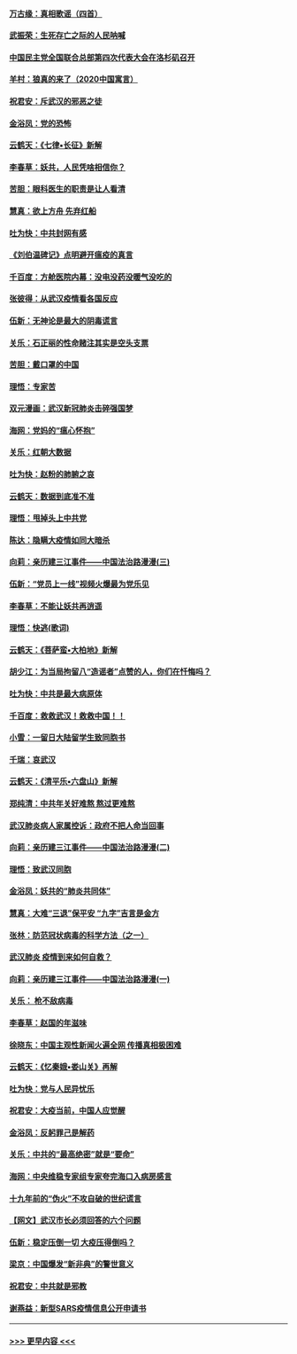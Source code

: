 #### [万古缘：真相歌谣（四首）](../pages/nsc993/n11856263.md?t=02100411) 
#### [武振荣：生死存亡之际的人民呐喊](../pages/nsc993/n11856256.md?t=02100411) 
#### [中国民主党全国联合总部第四次代表大会在洛杉矶召开](../pages/nsc993/n11856344.md?t=02100411) 
#### [羊村：狼真的来了（2020中国寓言）](../pages/nsc993/n11856229.md?t=02100411) 
#### [祝君安：斥武汉的邪恶之徒](../pages/nsc993/n11855861.md?t=02100411) 
#### [金浴凤：党的恐怖](../pages/nsc993/n11855849.md?t=02100411) 
#### [云鹤天：《七律▪长征》新解](../pages/nsc993/n11855479.md?t=02100411) 
#### [李春草：妖共，人民凭啥相信你？](../pages/nsc993/n11855196.md?t=02100411) 
#### [苦胆：眼科医生的职责是让人看清](../pages/nsc993/n11853840.md?t=02100411) 
#### [慧真：欲上方舟 先弃红船](../pages/nsc993/n11853483.md?t=02100411) 
#### [吐为快：中共封网有感](../pages/nsc993/n11852575.md?t=02100411) 
#### [《刘伯温碑记》点明避开瘟疫的真言](../pages/nsc993/n11852128.md?t=02100411) 
#### [千百度：方舱医院内幕：没电没药没暖气没吃的](../pages/nsc993/n11850211.md?t=02100411) 
#### [张彼得：从武汉疫情看各国反应](../pages/nsc993/n11850102.md?t=02100411) 
#### [伍新：无神论是最大的阴毒谎言](../pages/nsc993/n11846129.md?t=02100411) 
#### [关乐：石正丽的性命赌注其实是空头支票](../pages/nsc993/n11846109.md?t=02100411) 
#### [苦胆：戴口罩的中国](../pages/nsc993/n11845576.md?t=02100411) 
#### [理悟：专家苦](../pages/nsc993/n11845564.md?t=02100411) 
#### [双元漫画：武汉新冠肺炎击碎强国梦](../pages/nsc993/n11843320.md?t=02100411) 
#### [海网：党妈的“瘟心怀抱”](../pages/nsc993/n11840740.md?t=02100411) 
#### [关乐：红朝大数据](../pages/nsc993/n11840675.md?t=02100411) 
#### [吐为快：赵粉的肺腑之哀](../pages/nsc993/n11840618.md?t=02100411) 
#### [云鹤天：数据到底准不准](../pages/nsc993/n11840325.md?t=02100411) 
#### [理悟：甩掉头上中共党](../pages/nsc993/n11838826.md?t=02100411) 
#### [陈达：隐瞒大疫情如同大暗杀](../pages/nsc993/n11838771.md?t=02100411) 
#### [向莉：亲历建三江事件——中国法治路漫漫(三)](../pages/nsc993/n11831825.md?t=02100411) 
#### [伍新：“党员上一线”视频火爆最为党乐见](../pages/nsc993/n11838200.md?t=02100411) 
#### [李春草：不能让妖共再逍遥](../pages/nsc993/n11838102.md?t=02100411) 
#### [理悟：快逃(歌词)](../pages/nsc993/n11838083.md?t=02100411) 
#### [云鹤天：《菩萨蛮▪大柏地》新解](../pages/nsc993/n11838059.md?t=02100411) 
#### [胡少江：为当局拘留八“造谣者”点赞的人，你们在忏悔吗？](../pages/nsc993/n11836801.md?t=02100411) 
#### [吐为快：中共是最大病原体](../pages/nsc993/n11836748.md?t=02100411) 
#### [千百度：救救武汉！救救中国！！](../pages/nsc993/n11836145.md?t=02100411) 
#### [小雪：一留日大陆留学生致同胞书](../pages/nsc993/n11834624.md?t=02100411) 
#### [千瑞：哀武汉](../pages/nsc993/n11833647.md?t=02100411) 
#### [云鹤天：《清平乐▪六盘山》新解](../pages/nsc993/n11833611.md?t=02100411) 
#### [郑纯清：中共年关好难熬 熬过更难熬](../pages/nsc993/n11833489.md?t=02100411) 
#### [武汉肺炎病人家属控诉：政府不把人命当回事](../pages/nsc993/n11833205.md?t=02100411) 
#### [向莉：亲历建三江事件——中国法治路漫漫(二)](../pages/nsc993/n11829102.md?t=02100411) 
#### [理悟：致武汉同胞](../pages/nsc993/n11831522.md?t=02100411) 
#### [金浴凤：妖共的“肺炎共同体”](../pages/nsc993/n11829448.md?t=02100411) 
#### [慧真：大难“三退”保平安 “九字”吉言是金方](../pages/nsc993/n11829501.md?t=02100411) 
#### [张林：防范冠状病毒的科学方法（之一）](../pages/nsc993/n11828618.md?t=02100411) 
#### [武汉肺炎 疫情到来如何自救？](../pages/nsc993/n11827632.md?t=02100411) 
#### [向莉：亲历建三江事件——中国法治路漫漫(一)](../pages/nsc993/n11827190.md?t=02100411) 
#### [关乐： 枪不敌病毒](../pages/nsc993/n11826746.md?t=02100411) 
#### [李春草：赵国的年滋味](../pages/nsc993/n11826321.md?t=02100411) 
#### [徐晓东：中国主观性新闻火遍全网 传播真相极困难](../pages/nsc993/n11826508.md?t=02100411) 
#### [云鹤天：《忆秦娥▪娄山关》再解](../pages/nsc993/n11824682.md?t=02100411) 
#### [吐为快：党与人民异忧乐](../pages/nsc993/n11824660.md?t=02100411) 
#### [祝君安：大疫当前，中国人应觉醒](../pages/nsc993/n11821946.md?t=02100411) 
#### [金浴凤：反躬罪己是解药](../pages/nsc993/n11820280.md?t=02100411) 
#### [关乐：中共的“最高绝密”就是“要命”](../pages/nsc993/n11816946.md?t=02100411) 
#### [海网：中央维稳专家组专家夸完海口入病房感言](../pages/nsc993/n11815138.md?t=02100411) 
#### [十九年前的“伪火”不攻自破的世纪谎言](../pages/nsc993/n11813238.md?t=02100411) 
#### [【网文】武汉市长必须回答的六个问题](../pages/nsc993/n11813848.md?t=02100411) 
#### [伍新：稳定压倒一切 大疫压得倒吗？](../pages/nsc993/n11812634.md?t=02100411) 
#### [梁京：中国爆发“新非典”的警世意义](../pages/nsc993/n11812554.md?t=02100411) 
#### [祝君安：中共就是邪教](../pages/nsc993/n11812431.md?t=02100411) 
#### [谢燕益：新型SARS疫情信息公开申请书](../pages/nsc993/n11808840.md?t=02100411) 

----
#### [ >>> 更早内容 <<< ](../indexes/nsc993-earlier.md)
